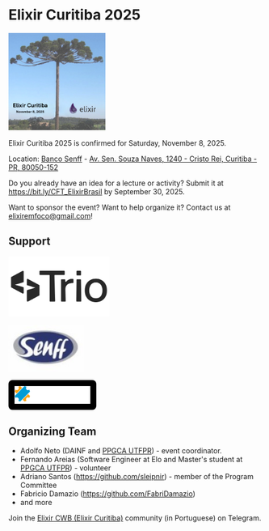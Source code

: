 
# Elixir Curitiba 2025

<img src="/2025/images/ElixirCuritibaSquare_en.png" alt="logo Elixir Curitiba" style="width:192px;">

Elixir Curitiba 2025 is confirmed for Saturday, November 8, 2025.

Location: [Banco Senff](https://bit.ly/BancoSenffSiteElixirCuritiba) - [Av. Sen. Souza Naves, 1240 - Cristo Rei, Curitiba - PR, 80050-152](https://share.google/eQGxiKHFiVYSEmkWU)



Do you already have an idea for a lecture or activity? Submit it at <https://bit.ly/CFT_ElixirBrasil> by September 30, 2025.

Want to sponsor the event? Want to help organize it? Contact us at elixiremfoco@gmail.com!

## Support


 <a href="https://www.triohq.com/"><img src="2025/images/TRIO.png" alt="logo TRIO" style="width:200px;"></a> 


<a href="https://bit.ly/BancoSenffSiteElixirCuritiba"><img src="/images/logo_senff.jpg" alt="logo Banco SENFF" style="width:150px;"></a> 

<div style="background-color: black; display: inline-block; padding: 12px; border-radius: 8px;">
  <a href="https://bit.ly/IngresseSiteElixirCuritiba" target="_blank" style="text-decoration: none;">
    <img src="/2025/images/logo-ingresse.svg" alt="logo INGRESSE" style="width: 150px; vertical-align: middle;">
  </a>
</div>




## Organizing Team

- Adolfo Neto (DAINF and [PPGCA UTFPR](https://www.utfpr.edu.br/cursos/programas-de-pos-graduacao/ppgca-ct)) - event coordinator.
- Fernando Areias (Software Engineer at Elo and Master's student at [PPGCA UTFPR](https://www.utfpr.edu.br/cursos/programas-de-pos-graduacao/ppgca-ct)) - volunteer
- Adriano Santos (https://github.com/sleipnir) - member of the Program Committee
- Fabricio Damazio (https://github.com/FabriDamazio)
- and more


Join the [Elixir CWB (Elixir Curitiba)](https://t.me/elixir_cwb) community (in Portuguese) on Telegram.
